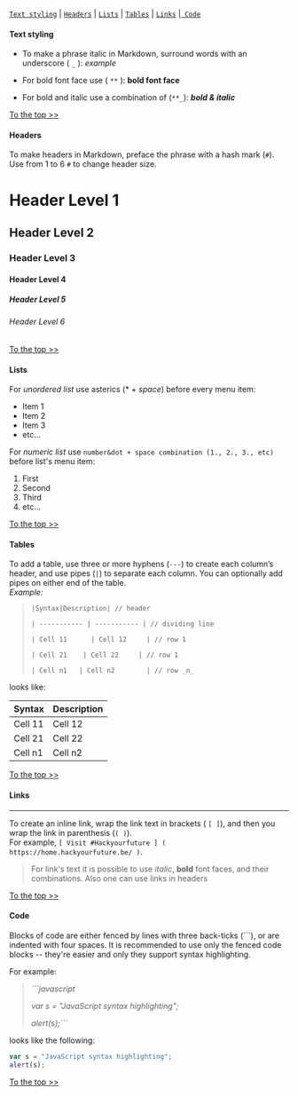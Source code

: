  [`Text styling`](#text-styling) | [`Headers`](#headers) | [` Lists `](#lists) | [`Tables`](#tables) | [`Links`](#links) |[` Code`](#code) 


#### Text styling

* To make a phrase italic in Markdown, surround words with an underscore ( `_` ): _example_  

* For bold font face use ( `**` ): **bold font face**

* For bold and italic use a combination of (`**_`): **_bold & italic_**

[To the top >>](#text-styling) 

#### Headers

To make headers in Markdown, preface the phrase with a hash mark (`#`). Use from 1 to 6 `#` to change header size.
# Header Level 1  
## Header Level 2
### Header Level 3
#### Header Level 4
##### Header Level 5
###### Header Level 6

[To the top >>](#text-styling) 


#### Lists

For _unordered list_ use asterics (*  + _space_) before every menu item:
* Item 1
* Item 2
* Item 3
* etc...

For _numeric list_ use `number&dot + space combination (1., 2., 3., etc)` before list's menu item:
1. First
2. Second
3. Third
4. etc...

[To the top >>](#text-styling) 

#### Tables
To add a table, use three or more hyphens (`---`) to create each column’s header, and use pipes (`|`) to separate each column. You can optionally add pipes on either end of the table.  
_Example:_

>`|Syntax|Description| // header`
>
>`| ----------- | ----------- | // dividing line` 
>
>`| Cell 11      | Cell 12     | // row 1`
>
>`| Cell 21    | Cell 22     | // row 1`
>
>`| Cell n1   | Cell n2        | // row _n_`

looks like:  

| Syntax      | Description | 
| ----------- | ----------- | 
| Cell 11 | Cell 12 | 
| Cell 21 | Cell 22 | 
| Cell n1 | Cell n2 | 

[To the top >>](#text-styling) 

#### Links
---
To create an inline link, wrap the link text in brackets ( `[ ]`), and then you wrap the link in parenthesis (`( )`).  
For example, `[ Visit #Hackyourfuture ] ( https://home.hackyourfuture.be/ )`. 


>For link's text it is possible to use _italic_, **bold** font faces, and their combinations. Also one can use links in headers

[To the top >>](#text-styling) 

#### Code


Blocks of code are either fenced by lines with three back-ticks (```), or are indented with four spaces. It is recommended to use only the fenced code blocks -- they're easier and only they support syntax highlighting.

For example: 

> _```javascript_
>
> _var s = "JavaScript syntax highlighting";_
>
> _alert(s);```_

 looks like the following:

```javascript
var s = "JavaScript syntax highlighting";
alert(s);
```

[To the top >>](#text-styling) 











